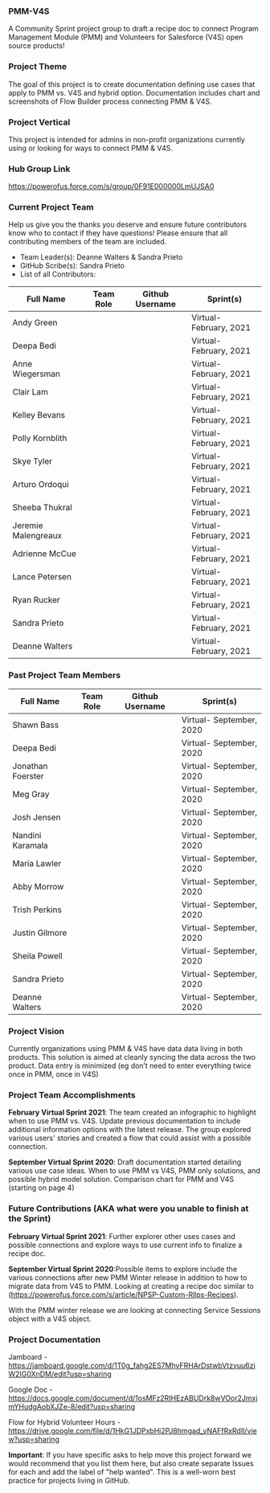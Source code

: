 ### PMM-V4S
A Community Sprint project group to draft a recipe doc to connect Program Management Module (PMM) and Volunteers for Salesforce (V4S) open source products!

### Project Theme
The goal of this project is to create documentation defining use cases that apply to PMM vs. V4S and hybrid option. Documentation includes chart and screenshots of Flow Builder  process connecting PMM & V4S.

### Project Vertical

This project is intended for admins in non-profit organizations currently using or looking for ways to connect PMM & V4S.

### Hub Group Link

https://powerofus.force.com/s/group/0F91E000000LmUJSA0

### Current Project Team
Help us give you the thanks you deserve and ensure future contributors know who to contact if they have questions! Please ensure that all contributing members of the team are included.
* Team Leader(s): Deanne Walters & Sandra Prieto
* GitHub Scribe(s): Sandra Prieto 
* List of all Contributors:

Full Name          | Team Role             | Github Username              | Sprint(s)
------------       | -------------         | -------------                | -------------
Andy Green         |                       |                              | Virtual- February, 2021
Deepa	Bedi         |                       |                              | Virtual- February, 2021
Anne Wiegersman    |                       |                              | Virtual- February, 2021
Clair Lam          |                       |                              | Virtual- February, 2021
Kelley Bevans      |                       |                              | Virtual- February, 2021
Polly Kornblith    |                       |                              | Virtual- February, 2021
Skye Tyler         |                       |                              | Virtual- February, 2021
Arturo Ordoqui     |                       |                              | Virtual- February, 2021
Sheeba Thukral     |                       |                              | Virtual- February, 2021
Jeremie	Malengreaux|                       |                              | Virtual- February, 2021
Adrienne	McCue     |                       |                              | Virtual- February, 2021
Lance	Petersen     |                       |                              | Virtual- February, 2021
Ryan	Rucker        |                       |                              | Virtual- February, 2021
Sandra	Prieto      |                       |                              | Virtual- February, 2021
Deanne	Walters     |                       |                              | Virtual- February, 2021


### Past Project Team Members

Full Name          | Team Role             | Github Username              | Sprint(s)
------------       | -------------         | -------------                | -------------
Shawn	Bass         |                       |                              | Virtual- September, 2020
Deepa	Bedi         |                       |                              | Virtual- September, 2020
Jonathan Foerster  |                       |                              | Virtual- September, 2020
Meg	Gray           |                       |                              | Virtual- September, 2020
Josh Jensen        |                       |                              | Virtual- September, 2020
Nandini	Karamala   |                       |                              | Virtual- September, 2020
Maria	Lawler       |                       |                              | Virtual- September, 2020
Abby	Morrow        |                       |                              | Virtual- September, 2020
Trish	Perkins      |                       |                              | Virtual- September, 2020
Justin Gilmore     |                       |                              | Virtual- September, 2020
Sheila	Powell      |                       |                              | Virtual- September, 2020
Sandra	Prieto      |                       |                              | Virtual- September, 2020
Deanne	Walters     |                       |                              | Virtual- September, 2020

### Project Vision 

Currently organizations using PMM & V4S have data data living in both products. This solution is aimed at cleanly syncing the data across the two product. 
Data entry is minimized (eg don’t need to enter everything twice once in PMM, once in V4S) 


### Project Team Accomplishments
**February Virtual Sprint 2021**:
The team created an infographic to highlight when to use PMM vs. V4S. Update previous documentation to include additional information options with the latest release. The group explored various users' stories and created a flow that could assist with a possible connection. 

**September Virtual Sprint 2020**: 
Draft documentation started detailing various use case ideas. When to use PMM vs V4S, PMM only solutions, and possible hybrid model solution. Comparison chart for PMM and V4S (starting on page 4)


### Future Contributions (AKA what were you unable to finish at the Sprint)
**February Virtual Sprint 2021**:
Further explorer other uses cases and possible connections and explore ways to use current info to finalize a recipe doc.

**September Virtual Sprint 2020**:Possible items to explore include the various connections after new PMM Winter release in addition to how to migrate data from V4S to PMM. Looking at creating a recipe doc similar to (https://powerofus.force.com/s/article/NPSP-Custom-Rllps-Recipes).

With the PMM winter release we are looking at connecting Service Sessions object with a V4S object.


### Project Documentation

Jamboard - https://jamboard.google.com/d/1T0g_fahg2ES7MhyFRHArDstwbVtzvuu6ziW2IG0XnDM/edit?usp=sharing

Google Doc - https://docs.google.com/document/d/1osMFz2RIHEzABUDrk8wVOor2JmxjmYHudgAobXJZe-8/edit?usp=sharing

Flow for Hybrid Volunteer Hours - https://drive.google.com/file/d/1HkG1JDPxbHj2PJ8hmgad_vNAFfRxRdIl/view?usp=sharing

**Important**: If you have specific asks to help move this project forward we would recommend that you list them here, but also create separate Issues for each and add the label of "help wanted". This is a well-worn best practice for projects living in GitHub.
 
